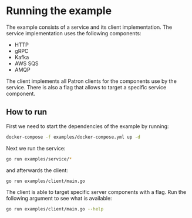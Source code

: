 # Running the example

The example consists of a service and its client implementation.
The service implementation uses the following components:

- HTTP
- gRPC
- Kafka
- AWS SQS
- AMQP

The client implements all Patron clients for the components use by the service. There is also a flag that allows to target a specific service component.

## How to run

First we need to start the dependencies of the example by running:

```bash
docker-compose -f examples/docker-compose.yml up -d
```

Next we run the service:

```bash
go run examples/service/*
```

and afterwards the client:

```bash
go run examples/client/main.go
```

The client is able to target specific server components with a flag. Run the following argument to see what is available:

```bash
go run examples/client/main.go --help
```
